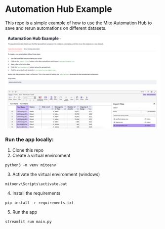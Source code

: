 # Automation Hub Example

This repo is a simple example of how to use the Mito Automation Hub to save and rerun automations on different datasets.

![App Screenshot](app-screenshot.png)

### Run the app locally:
1. Clone this repo
2. Create a virtual environment 
```
python3 -m venv mitoenv
```
3. Activate the virtual environment (windows)
```
mitoenv\Scripts\activate.bat
```
4. Install the requirements
```
pip install -r requirements.txt
```
5. Run the app
```
streamlit run main.py
```

